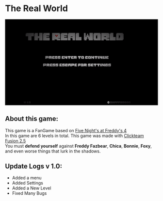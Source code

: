 # The Real **World**
![The Real World](therealworld.gif)

## About this game:
This game is a FanGame based on [Five Night's at Freddy's 4 ](https://store.steampowered.com/app/388090/Five_Nights_at_Freddys_4/)<br />
In this game are 6 levels in total. This game was made with [Clickteam Fusion 2.5](https://www.clickteam.com/clickteam-fusion-2-5-developer)<br />
You must **defend yourself** against **Freddy Fazbear**, **Chica**, **Bonnie**, **Foxy**, and even worse things that lurk in the shadows.

## Update Logs v 1.0:
- Added a menu
- Added Settings
- Added a New Level
- Fixed Many Bugs
